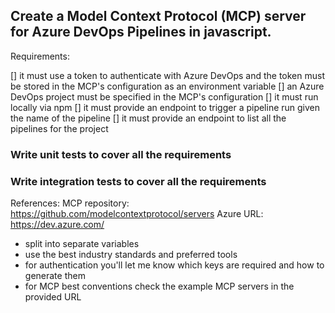 ## Create a Model Context Protocol (MCP) server for Azure DevOps Pipelines in javascript. 

Requirements:

[] it must use a token to authenticate with Azure DevOps and the token must be stored in the MCP's configuration as an environment variable
[] an Azure DevOps project must be specified in the MCP's configuration
[] it must run locally via npm
[] it must provide an endpoint to trigger a pipeline run given the name of the pipeline
[] it must provide an endpoint to list all the pipelines for the project

### Write unit tests to cover all the requirements
### Write integration tests to cover all the requirements

References:
MCP repository: https://github.com/modelcontextprotocol/servers
Azure URL: https://dev.azure.com/

- split into separate variables
- use the best industry standards and preferred tools
- for authentication you'll let me know which keys are required and how to generate them
- for MCP best conventions check the example MCP servers in the provided URL

